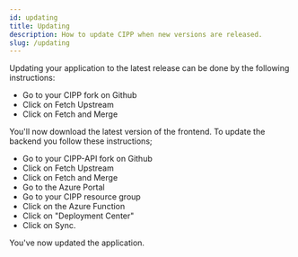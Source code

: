 ```yaml
---
id: updating
title: Updating
description: How to update CIPP when new versions are released.
slug: /updating
---
```


Updating your application to the latest release can be done by the following instructions:

* Go to your CIPP fork on Github
* Click on Fetch Upstream
* Click on Fetch and Merge

You'll now download the latest version of the frontend. To update the backend you follow these instructions;

* Go to your CIPP-API fork on Github
* Click on Fetch Upstream
* Click on Fetch and Merge
* Go to the Azure Portal
* Go to your CIPP resource group
* Click on the Azure Function
* Click on "Deployment Center"
* Click on Sync.

You've now updated the application.
